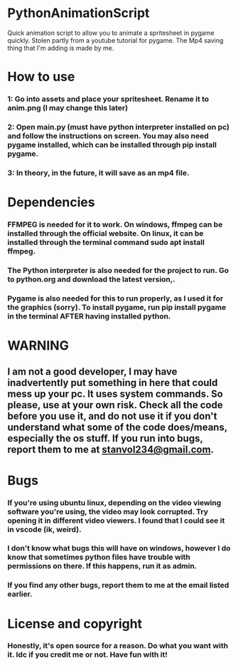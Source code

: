 # PythonAnimationScript
Quick animation script to allow you to animate a spritesheet in pygame quickly.
Stolen partly from a youtube tutorial for pygame. The Mp4 saving thing that I'm adding is made by me.
# How to use
### 1: Go into assets and place your spritesheet. Rename it to anim.png (I may change this later)
### 2: Open main.py (must have python interpreter installed on pc) and follow the instructions on screen. You may also need pygame installed, which can be installed through pip install pygame.
### 3: In theory, in the future, it will save as an mp4 file.
# Dependencies
### FFMPEG is needed for it to work. On windows, ffmpeg can be installed through the official website. On linux, it can be installed through the terminal command sudo apt install ffmpeg.
### The Python interpreter is also needed for the project to run. Go to python.org and download the latest version,.
### Pygame is also needed for this to run properly, as I used it for the graphics (sorry). To install pygame, run pip install pygame in the terminal AFTER having installed python.
# WARNING
## I am not a good developer, I may have inadvertently put something in here that could mess up your pc. It uses system commands. So please, use at your own risk. Check all the code before you use it, and do not use it if you don't understand what some of the code does/means, especially the os stuff. If you run into bugs, report them to me at stanvol234@gmail.com.
# Bugs
### If you're using ubuntu linux, depending on the video viewing software you're using, the video may look corrupted. Try opening it in different video viewers. I found that I could see it in vscode (ik, weird).
### I don't know what bugs this will have on windows, however I do know that sometimes python files have trouble with permissions on there. If this happens, run it as admin.
### If you find any other bugs, report them to me at the email listed earlier. 
# License and copyright
### Honestly, it's open source for a reason. Do what you want with it. Idc if you credit me or not. Have fun with it!
